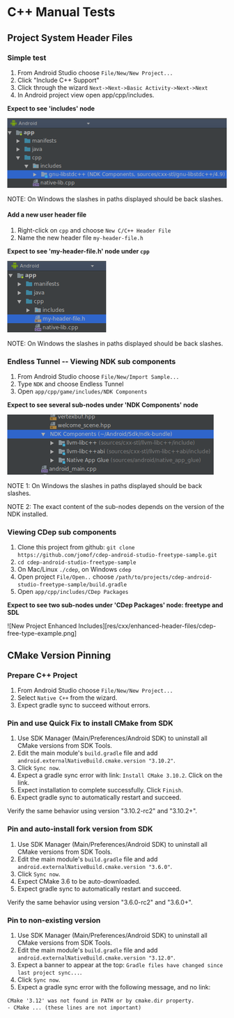 # C++ Manual Tests

## Project System Header Files

### Simple test
1. From Android Studio choose `File/New/New Project...`
1. Click "Include C++ Support"
1. Click through the wizard `Next->Next->Basic Activity->Next->Next`
1. In Android project view open app/cpp/includes.

**Expect to see 'includes' node**


![New Project Enhanced Includes][new-project]

NOTE: On Windows the slashes in paths displayed should be back slashes.

#### Add a new user header file
1. Right-click on `cpp` and choose `New C/C++ Header File`
1. Name the new header file `my-header-file.h`

**Expect to see 'my-header-file.h' node under `cpp`**

![New Project Enhanced Includes][add-new-header-file]

NOTE: On Windows the slashes in paths displayed should be back slashes.

### Endless Tunnel -- Viewing NDK sub components

1. From Android Studio choose `File/New/Import Sample...`
1. Type `NDK` and choose Endless Tunnel
1. Open `app/cpp/game/includes/NDK Components`

**Expect to see several sub-nodes under 'NDK Components' node**


![New Project Enhanced Includes][endless-tunnel-ndk-components]

NOTE 1: On Windows the slashes in paths displayed should be back slashes.

NOTE 2: The exact content of the sub-nodes depends on the version of the NDK installed.


### Viewing CDep sub components

1. Clone this project from github: `git clone https://github.com/jomof/cdep-android-studio-freetype-sample.git`
1. `cd cdep-android-studio-freetype-sample`
1. On Mac/Linux `./cdep`, on Windows `cdep`
1. Open project `File/Open..` choose `/path/to/projects/cdep-android-studio-freetype-sample/build.gradle`
1. Open `app/cpp/includes/CDep Packages`

**Expect to see two sub-nodes under 'CDep Packages' node: freetype and SDL**


![New Project Enhanced Includes][res/cxx/enhanced-header-files/cdep-free-type-example.png]


[new-project]: res/cxx/enhanced-header-files/new-project.png
[add-new-header-file]: res/cxx/enhanced-header-files/add-new-header-file.png
[endless-tunnel-ndk-components]: res/cxx/enhanced-header-files/endless-tunnel-ndk-components.png
[cdep-free-type-example]: res/cxx/enhanced-header-files/cdep-free-type-example..png

## CMake Version Pinning

### Prepare C++ Project

1. From Android Studio choose `File/New/New Project...`
1. Select `Native C++` from the wizard.
1. Expect gradle sync to succeed without errors.

### Pin and use Quick Fix to install CMake from SDK
1. Use SDK Manager (Main/Preferences/Android SDK) to uninstall all CMake versions from SDK Tools.
1. Edit the main module's `build.gradle` file and add `android.externalNativeBuild.cmake.version "3.10.2"`.
1. Click `Sync now`.
1. Expect a gradle sync error with link: `Install CMake 3.10.2`. Click on the link.
1. Expect installation to complete successfully. Click `Finish`.
1. Expect gradle sync to automatically restart and succeed.

Verify the same behavior using version "3.10.2-rc2" and "3.10.2+".

### Pin and auto-install fork version from SDK
1. Use SDK Manager (Main/Preferences/Android SDK) to uninstall all CMake versions from SDK Tools.
1. Edit the main module's `build.gradle` file and add `android.externalNativeBuild.cmake.version "3.6.0"`.
1. Click `Sync now`.
1. Expect CMake 3.6 to be auto-downloaded.
1. Expect gradle sync to automatically restart and succeed.

Verify the same behavior using version "3.6.0-rc2" and "3.6.0+".

### Pin to non-existing version
1. Use SDK Manager (Main/Preferences/Android SDK) to uninstall all CMake versions from SDK Tools.
1. Edit the main module's `build.gradle` file and add `android.externalNativeBuild.cmake.version "3.12.0"`.
1. Expect a banner to appear at the top: `Gradle files have changed since last project sync...`.
1. Click `Sync now`.
1. Expect a gradle sync error with the following message, and no link:

```
CMake '3.12' was not found in PATH or by cmake.dir property.
- CMake ... (these lines are not important)
```
